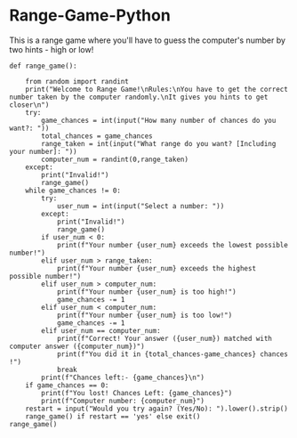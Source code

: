 # Range-Game-Python
This is a range game where you'll have to guess the computer's number by two hints - high or low!

    def range_game():

	    from random import randint
        print("Welcome to Range Game!\nRules:\nYou have to get the correct number taken by the computer randomly.\nIt gives you hints to get closer\n")
        try:
            game_chances = int(input("How many number of chances do you want?: "))
            total_chances = game_chances
            range_taken = int(input("What range do you want? [Including your number]: "))
            computer_num = randint(0,range_taken)
        except:
            print("Invalid!")
            range_game()
        while game_chances != 0:
            try:
                user_num = int(input("Select a number: "))
            except:
                print("Invalid!")
                range_game()
            if user_num < 0:
                print(f"Your number {user_num} exceeds the lowest possible number!")
            elif user_num > range_taken:
                print(f"Your number {user_num} exceeds the highest possible number!")
            elif user_num > computer_num:
                print(f"Your number {user_num} is too high!")
                game_chances -= 1
            elif user_num < computer_num:
                print(f"Your number {user_num} is too low!")
                game_chances -= 1
            elif user_num == computer_num:
                print(f"Correct! Your answer ({user_num}) matched with computer answer ({computer_num})")
                print(f"You did it in {total_chances-game_chances} chances !")
                break
            print(f"Chances left:- {game_chances}\n")
        if game_chances == 0:
            print(f"You lost! Chances Left: {game_chances}")
            print(f"Computer number: {computer_num}")
        restart = input("Would you try again? (Yes/No): ").lower().strip()
        range_game() if restart == 'yes' else exit()
    range_game()
